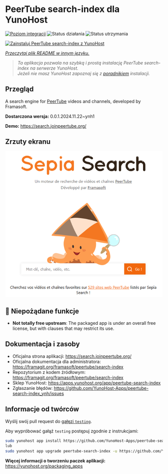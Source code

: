 <!--
To README zostało automatycznie wygenerowane przez <https://github.com/YunoHost/apps/tree/master/tools/readme_generator>
Nie powinno być ono edytowane ręcznie.
-->

# PeerTube search-index dla YunoHost

[![Poziom integracji](https://apps.yunohost.org/badge/integration/peertube-search-index)](https://ci-apps.yunohost.org/ci/apps/peertube-search-index/)
![Status działania](https://apps.yunohost.org/badge/state/peertube-search-index)
![Status utrzymania](https://apps.yunohost.org/badge/maintained/peertube-search-index)

[![Zainstaluj PeerTube search-index z YunoHost](https://install-app.yunohost.org/install-with-yunohost.svg)](https://install-app.yunohost.org/?app=peertube-search-index)

*[Przeczytaj plik README w innym języku.](./ALL_README.md)*

> *Ta aplikacja pozwala na szybką i prostą instalację PeerTube search-index na serwerze YunoHost.*  
> *Jeżeli nie masz YunoHost zapoznaj się z [poradnikiem](https://yunohost.org/install) instalacji.*

## Przegląd

A search engine for [PeerTube](https://joinpeertube.org/) videos and channels, developed by Framasoft.


**Dostarczona wersja:** 0.0.1.2024.11.22~ynh1

**Demo:** <https://search.joinpeertube.org/>

## Zrzuty ekranu

![Zrzut ekranu z PeerTube search-index](./doc/screenshots/sepia-search-screenshot.png)

## :red_circle: Niepożądane funkcje

- **Not totally free upstream**: The packaged app is under an overall free license, but with clauses that may restrict its use.

## Dokumentacja i zasoby

- Oficjalna strona aplikacji: <https://search.joinpeertube.org/>
- Oficjalna dokumentacja dla administratora: <https://framagit.org/framasoft/peertube/search-index>
- Repozytorium z kodem źródłowym: <https://framagit.org/framasoft/peertube/search-index>
- Sklep YunoHost: <https://apps.yunohost.org/app/peertube-search-index>
- Zgłaszanie błędów: <https://github.com/YunoHost-Apps/peertube-search-index_ynh/issues>

## Informacje od twórców

Wyślij swój pull request do [gałęzi `testing`](https://github.com/YunoHost-Apps/peertube-search-index_ynh/tree/testing).

Aby wypróbować gałąź `testing` postępuj zgodnie z instrukcjami:

```bash
sudo yunohost app install https://github.com/YunoHost-Apps/peertube-search-index_ynh/tree/testing --debug
lub
sudo yunohost app upgrade peertube-search-index -u https://github.com/YunoHost-Apps/peertube-search-index_ynh/tree/testing --debug
```

**Więcej informacji o tworzeniu paczek aplikacji:** <https://yunohost.org/packaging_apps>
